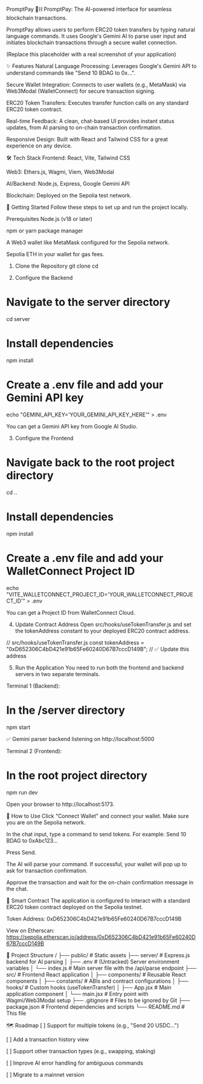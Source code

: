 PromptPay 💬⛓️
PromptPay: The AI-powered interface for seamless blockchain transactions.

PromptPay allows users to perform ERC20 token transfers by typing natural language commands. It uses Google's Gemini AI to parse user input and initiates blockchain transactions through a secure wallet connection.

(Replace this placeholder with a real screenshot of your application)

✨ Features
Natural Language Processing: Leverages Google's Gemini API to understand commands like "Send 10 BDAG to 0x...".

Secure Wallet Integration: Connects to user wallets (e.g., MetaMask) via Web3Modal (WalletConnect) for secure transaction signing.

ERC20 Token Transfers: Executes transfer function calls on any standard ERC20 token contract.

Real-time Feedback: A clean, chat-based UI provides instant status updates, from AI parsing to on-chain transaction confirmation.

Responsive Design: Built with React and Tailwind CSS for a great experience on any device.

🛠️ Tech Stack
Frontend: React, Vite, Tailwind CSS

Web3: Ethers.js, Wagmi, Viem, Web3Modal

AI/Backend: Node.js, Express, Google Gemini API

Blockchain: Deployed on the Sepolia test network.

🚀 Getting Started
Follow these steps to set up and run the project locally.

Prerequisites
Node.js (v18 or later)

npm or yarn package manager

A Web3 wallet like MetaMask configured for the Sepolia network.

Sepolia ETH in your wallet for gas fees.

1. Clone the Repository
git clone <your-repository-url>
cd <your-project-directory>

2. Configure the Backend
# Navigate to the server directory
cd server

# Install dependencies
npm install

# Create a .env file and add your Gemini API key
echo "GEMINI_API_KEY='YOUR_GEMINI_API_KEY_HERE'" > .env

You can get a Gemini API key from Google AI Studio.

3. Configure the Frontend
# Navigate back to the root project directory
cd ..

# Install dependencies
npm install

# Create a .env file and add your WalletConnect Project ID
echo "VITE_WALLETCONNECT_PROJECT_ID='YOUR_WALLETCONNECT_PROJECT_ID'" > .env

You can get a Project ID from WalletConnect Cloud.

4. Update Contract Address
Open src/hooks/useTokenTransfer.js and set the tokenAddress constant to your deployed ERC20 contract address.

// src/hooks/useTokenTransfer.js
const tokenAddress = "0xD652306C4bD421e91b65Fe60240D67B7cccD149B"; // ✅ Update this address

5. Run the Application
You need to run both the frontend and backend servers in two separate terminals.

Terminal 1 (Backend):

# In the /server directory
npm start

✅ Gemini parser backend listening on http://localhost:5000

Terminal 2 (Frontend):

# In the root project directory
npm run dev

Open your browser to http://localhost:5173.

📖 How to Use
Click "Connect Wallet" and connect your wallet. Make sure you are on the Sepolia network.

In the chat input, type a command to send tokens. For example: Send 10 BDAG to 0xAbc123...

Press Send.

The AI will parse your command. If successful, your wallet will pop up to ask for transaction confirmation.

Approve the transaction and wait for the on-chain confirmation message in the chat.

📄 Smart Contract
The application is configured to interact with a standard ERC20 token contract deployed on the Sepolia testnet.

Token Address: 0xD652306C4bD421e91b65Fe60240D67B7cccD149B

View on Etherscan: https://sepolia.etherscan.io/address/0xD652306C4bD421e91b65Fe60240D67B7cccD149B

📁 Project Structure
/
├── public/              # Static assets
├── server/              # Express.js backend for AI parsing
│   ├── .env             # (Untracked) Server environment variables
│   └── index.js         # Main server file with the /api/parse endpoint
├── src/                 # Frontend React application
│   ├── components/      # Reusable React components
│   ├── constants/       # ABIs and contract configurations
│   ├── hooks/           # Custom hooks (useTokenTransfer)
│   ├── App.jsx          # Main application component
│   └── main.jsx         # Entry point with Wagmi/Web3Modal setup
├── .gitignore           # Files to be ignored by Git
├── package.json         # Frontend dependencies and scripts
└── README.md            # This file

🗺️ Roadmap
[ ] Support for multiple tokens (e.g., "Send 20 USDC...")

[ ] Add a transaction history view

[ ] Support other transaction types (e.g., swapping, staking)

[ ] Improve AI error handling for ambiguous commands

[ ] Migrate to a mainnet version
